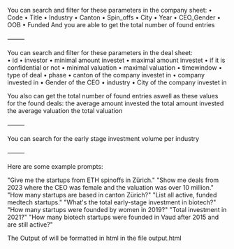 You can search and filter for these parameters in the company sheet: 
	•	Code
	•	Title
	•	Industry
	•	Canton
	•	Spin_offs
	•	City
	•	Year
	•	CEO_Gender
	•	OOB
	•	Funded
And you are able to get the total number of found entries

⸻

You can search and filter for these parameters in the deal sheet: 	
    •	id
	•	investor
	•	minimal amount investet
	•	maximal amount investet
	•	if it is confidential or not
	•	minimal valuation
	•	maximal valuation
	•	timewindow
	•	type of deal
	•	phase
	•	canton of the company investet in 
	•	company invested in
	•	Gender of the CEO
	•	industry
	•	City of the company investet in 

You also can get the total number of found entries aswell as these values for the found deals:
    the average amount invested
    the total amount invested
    the average valuation
    the total valuation

⸻

You can search for the early stage investment volume per industry

⸻

Here are some example prompts:

"Give me the startups from ETH spinoffs in Zürich."
"Show me deals from 2023 where the CEO was female and the valuation was over 10 million."
"How many startups are based in canton Zürich?"
"List all active, funded medtech startups."
"What's the total early-stage investment in biotech?"
"How many startups were founded by women in 2019?"
"Total investment in 2021?"
"How many biotech startups were founded in Vaud after 2015 and are still active?"

The Output of will be formatted in html in the file output.html